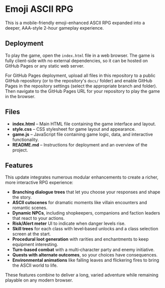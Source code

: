 # Emoji ASCII RPG

This is a mobile-friendly emoji-enhanced ASCII RPG expanded into a deeper, AAA-style 2-hour gameplay experience.

## Deployment

To play the game, open the `index.html` file in a web browser. The game is fully client-side with no external dependencies, so it can be hosted on GitHub Pages or any static web server.

For GitHub Pages deployment, upload all files in this repository to a public GitHub repository (or to the repository's `docs/` folder) and enable GitHub Pages in the repository settings (select the appropriate branch and folder). Then navigate to the GitHub Pages URL for your repository to play the game in the browser.

## Files

- **index.html** – Main HTML file containing the game interface and layout.
- **style.css** – CSS stylesheet for game layout and appearance.
- **game.js** – JavaScript file containing game logic, data, and interactive functionality.
- **README.md** – Instructions for deployment and an overview of the project.


## Features

This update integrates numerous modular enhancements to create a richer, more interactive RPG experience:

- **Branching dialogue trees** that let you choose your responses and shape the story.
- **ASCII cutscenes** for dramatic moments like villain encounters and romantic scenes.
- **Dynamic NPCs**, including shopkeepers, companions and faction leaders that react to your actions.
- **Risk/Alert meter** UI to indicate when danger levels rise.
- **Skill trees** for each class with level‑based unlocks and a class selection screen at the start.
- **Procedural loot generation** with rarities and enchantments to keep equipment interesting.
- **Turn‑based combat** with a multi‑character party and enemy initiative.
- **Quests with alternate outcomes**, so your choices have consequences.
- **Environmental animations** like falling leaves and flickering fires to bring the ASCII world to life.



These features combine to deliver a long, varied adventure while remaining playable on any modern browser.
